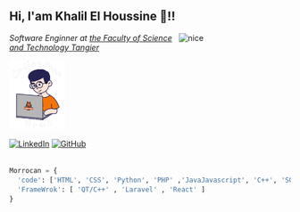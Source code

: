 
## Hi, I'am Khalil El Houssine  👋!!
<img src="https://wallpapercave.com/wp/wp6114880.jpg " alt="nice" width="200px" align="right">
<p><em>Software Enginner at <a href="https://fstt.ac.ma/Portail2023/"> the Faculty of Science and Technology Tangier</a></em></p>

<img src="./assets/code.gif " alt="nice" width="100px">

[![LinkedIn](https://img.shields.io/badge/-KhalilElHoussine-blue?style=flat-square&logo=Linkedin&logoColor=white&link=https://www.linkedin.com/in/thaianebraga/)](https://www.linkedin.com/in/khalilelhoussine/)
[![GitHub](https://img.shields.io/github/followers/Khalil?label=follow&style=social)](https://github.com/khalilh2002)

```python

Morrocan = {
  'code': ['HTML', 'CSS', 'Python', 'PHP' ,'JavaJavascript', 'C++', 'SQL'],
  'FrameWrok': [ 'QT/C++' , 'Laravel' , 'React' ]
}

```